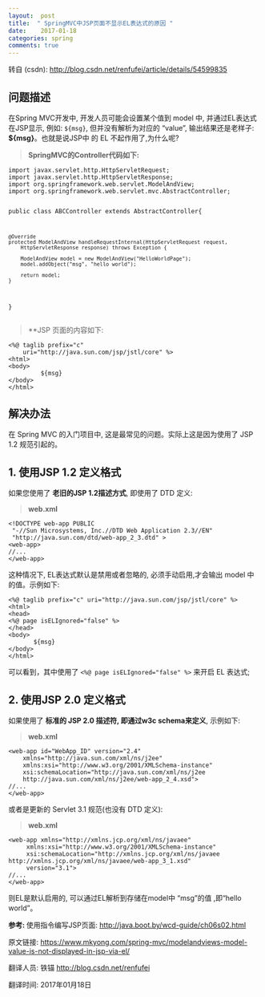 ```yaml
---
layout:  post
title:  " SpringMVC中JSP页面不显示EL表达式的原因 "
date:    2017-01-18
categories: spring 
comments: true
---
```

转自 (csdn): http://blog.csdn.net/renfufei/article/details/54599835
<div class="markdown_views">
 <h2 id="问题描述">问题描述</h2> 
 <p>在Spring MVC开发中, 开发人员可能会设置某个值到 model 中, 并通过EL表达式在JSP显示, 例如: <code>${msg}</code>, 但并没有解析为对应的 “value”, 输出结果还是老样子: <strong>${msg}</strong>。也就是说JSP中 的 EL 不起作用了,为什么呢?</p> 
 <blockquote> 
  <p><strong>SpringMVC的Controller代码如下:</strong></p> 
 </blockquote> 
 <pre><code>import javax.servlet.http.HttpServletRequest;
import javax.servlet.http.HttpServletResponse;
import org.springframework.web.servlet.ModelAndView;
import org.springframework.web.servlet.mvc.AbstractController;

public class ABCController extends AbstractController{

    @Override
    protected ModelAndView handleRequestInternal(HttpServletRequest request,
        HttpServletResponse response) throws Exception {

        ModelAndView model = new ModelAndView("HelloWorldPage");
        model.addObject("msg", "hello world");

        return model;
    }
}
</code></pre> 
 <blockquote> 
  <p>**JSP 页面的内容如下:</p> 
 </blockquote> 
 <pre><code>&lt;%@ taglib prefix="c"
    uri="http://java.sun.com/jsp/jstl/core" %&gt;
&lt;html&gt;
&lt;body&gt;
         ${msg}
&lt;/body&gt;
&lt;/html&gt;
</code></pre> 
 <h2 id="解决办法">解决办法</h2> 
 <p>在 Spring MVC 的入门项目中, 这是最常见的问题。实际上这是因为使用了 JSP 1.2 规范引起的。</p> 
 <h2 id="1-使用jsp-12-定义格式">1. 使用JSP 1.2 定义格式</h2> 
 <p>如果您使用了 <strong>老旧的JSP 1.2描述方式</strong>, 即使用了 DTD 定义:</p> 
 <blockquote> 
  <p><strong>web.xml</strong></p> 
 </blockquote> 
 <pre><code>&lt;!DOCTYPE web-app PUBLIC
 "-//Sun Microsystems, Inc.//DTD Web Application 2.3//EN"
 "http://java.sun.com/dtd/web-app_2_3.dtd" &gt;
&lt;web-app&gt;
//...
&lt;/web-app&gt;
</code></pre> 
 <p>这种情况下, EL表达式默认是禁用或者忽略的, 必须手动启用,才会输出 model 中的值。示例如下:</p> 
 <pre><code>&lt;%@ taglib prefix="c" uri="http://java.sun.com/jsp/jstl/core" %&gt;
&lt;html&gt;
&lt;head&gt;
&lt;%@ page isELIgnored="false" %&gt;
&lt;/head&gt;
&lt;body&gt;
       ${msg}
&lt;/body&gt;
&lt;/html&gt;
</code></pre> 
 <p>可以看到，其中使用了 <code>&lt;%@ page isELIgnored="false" %&gt;</code> 来开启 EL 表达式;</p> 
 <h2 id="2-使用jsp-20-定义格式">2. 使用JSP 2.0 定义格式</h2> 
 <p>如果使用了 <strong>标准的 JSP 2.0 描述符, 即通过w3c schema来定义</strong>, 示例如下:</p> 
 <blockquote> 
  <p><strong>web.xml</strong></p> 
 </blockquote> 
 <pre><code>&lt;web-app id="WebApp_ID" version="2.4"
    xmlns="http://java.sun.com/xml/ns/j2ee"
    xmlns:xsi="http://www.w3.org/2001/XMLSchema-instance"
    xsi:schemaLocation="http://java.sun.com/xml/ns/j2ee
    http://java.sun.com/xml/ns/j2ee/web-app_2_4.xsd"&gt;
//...
&lt;/web-app&gt;
</code></pre> 
 <p>或者是更新的 Servlet 3.1 规范(也没有 DTD 定义):</p> 
 <blockquote> 
  <p><strong>web.xml</strong></p> 
 </blockquote> 
 <pre><code>&lt;web-app xmlns="http://xmlns.jcp.org/xml/ns/javaee"
     xmlns:xsi="http://www.w3.org/2001/XMLSchema-instance"
     xsi:schemaLocation="http://xmlns.jcp.org/xml/ns/javaee http://xmlns.jcp.org/xml/ns/javaee/web-app_3_1.xsd"
     version="3.1"&gt;
//...
&lt;/web-app&gt;
</code></pre> 
 <p>则EL是默认启用的, 可以通过EL解析到存储在model中 “msg”的值 ,即“hello world”。</p> 
 <p><strong>参考: </strong> 使用指令编写JSP页面: <a href="http://java.boot.by/wcd-guide/ch06s02.html">http://java.boot.by/wcd-guide/ch06s02.html</a></p> 
 <p>原文链接: <a href="https://www.mkyong.com/spring-mvc/modelandviews-model-value-is-not-displayed-in-jsp-via-el/">https://www.mkyong.com/spring-mvc/modelandviews-model-value-is-not-displayed-in-jsp-via-el/</a></p> 
 <p>翻译人员: 铁锚 <a href="http://blog.csdn.net/renfufei">http://blog.csdn.net/renfufei</a></p> 
 <p>翻译时间: 2017年01月18日</p>
</div>